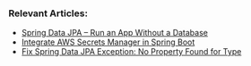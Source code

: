 ### Relevant Articles:
- [Spring Data JPA – Run an App Without a Database](https://www.baeldung.com/spring-data-jpa-run-app-without-db)
- [Integrate AWS Secrets Manager in Spring Boot](https://www.baeldung.com/spring-boot-integrate-aws-secrets-manager)
- [Fix Spring Data JPA Exception: No Property Found for Type](https://www.baeldung.com/spring-data-jpa-exception-no-property-found-for-type)
